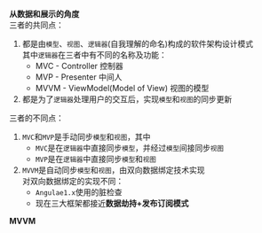 **从数据和展示的角度**      
三者的共同点：
1. 都是由`模型`、`视图`、`逻辑器`(自我理解的命名)构成的软件架构设计模式    
   其中`逻辑器`在三者中有不同的名称及功能：
      * MVC - Controller 控制器
      * MVP - Presenter 中间人
      * MVVM - ViewModel(Model of View) 视图的模型
2. 都是为了`逻辑器`处理用户的交互后，实现`模型`和`视图`的同步更新

三者的不同点：
1. `MVC`和`MVP`是手动同步`模型`和`视图`，其中
   * `MVC`是在`逻辑器`中直接同步`模型`，并经过`模型`间接同步`视图`
   * `MVP`是在`逻辑器`中直接同步`模型`和`视图`
2. `MVVM`是自动同步`模型`和`视图`，由双向数据绑定技术实现      
   对双向数据绑定的实现不同：    
   * `Angulae1.x`使用的脏检查
   * 现在三大框架都接近**数据劫持+发布订阅模式**

**MVVM**    

